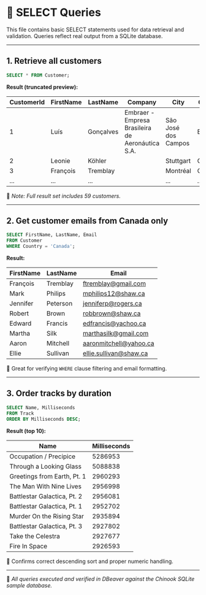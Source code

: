 # 🔎 SELECT Queries

This file contains basic SELECT statements used for data retrieval and validation. Queries reflect real output from a SQLite database.

---

## 1. Retrieve all customers

```sql
SELECT * FROM Customer;
```

**Result (truncated preview):**

| CustomerId | FirstName | LastName    | Company                                   | City        | Country        | Email                        |
|------------|-----------|-------------|-------------------------------------------|-------------|----------------|------------------------------|
| 1          | Luís      | Gonçalves   | Embraer - Empresa Brasileira de Aeronáutica S.A. | São José dos Campos | Brazil         | luisg@embraer.com.br        |
| 2          | Leonie    | Köhler      |                                           | Stuttgart   | Germany        | leonekohler@surfeu.de        |
| 3          | François  | Tremblay    |                                           | Montréal    | Canada         | ftremblay@gmail.com          |
| ...        | ...       | ...         |                                           | ...         | ...            | ...                          |

📌 _Note: Full result set includes 59 customers._

---

## 2. Get customer emails from Canada only

```sql
SELECT FirstName, LastName, Email
FROM Customer
WHERE Country = 'Canada';
```

**Result:**

| FirstName | LastName  | Email                     |
|-----------|-----------|---------------------------|
| François  | Tremblay  | ftremblay@gmail.com       |
| Mark      | Philips   | mphilips12@shaw.ca        |
| Jennifer  | Peterson  | jenniferp@rogers.ca       |
| Robert    | Brown     | robbrown@shaw.ca          |
| Edward    | Francis   | edfrancis@yachoo.ca       |
| Martha    | Silk      | marthasilk@gmail.com      |
| Aaron     | Mitchell  | aaronmitchell@yahoo.ca    |
| Ellie     | Sullivan  | ellie.sullivan@shaw.ca    |

🎯 Great for verifying `WHERE` clause filtering and email formatting.

---

## 3. Order tracks by duration

```sql
SELECT Name, Milliseconds
FROM Track
ORDER BY Milliseconds DESC;
```

**Result (top 10):**

| Name                            | Milliseconds |
|---------------------------------|--------------|
| Occupation / Precipice          | 5286953      |
| Through a Looking Glass         | 5088838      |
| Greetings from Earth, Pt. 1     | 2960293      |
| The Man With Nine Lives         | 2956998      |
| Battlestar Galactica, Pt. 2     | 2956081      |
| Battlestar Galactica, Pt. 1     | 2952702      |
| Murder On the Rising Star       | 2935894      |
| Battlestar Galactica, Pt. 3     | 2927802      |
| Take the Celestra               | 2927677      |
| Fire In Space                   | 2926593      |

🔁 Confirms correct descending sort and proper numeric handling.

---

📘 *All queries executed and verified in DBeaver against the Chinook SQLite sample database.*